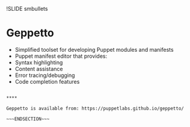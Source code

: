 !SLIDE smbullets
# Geppetto

* Simplified toolset for developing Puppet modules and manifests
* Puppet manifest editor that provides:
 * Syntax highlighting
 * Content assistance
 * Error tracing/debugging
 * Code completion features

~~~SECTION:handouts~~~

****

Geppetto is available from: https://puppetlabs.github.io/geppetto/

~~~ENDSECTION~~~
